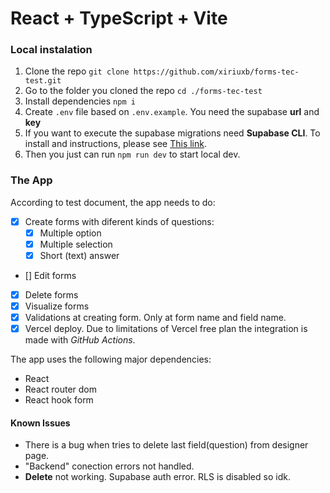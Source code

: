 # React + TypeScript + Vite

### Local instalation
1. Clone the repo
`git clone https://github.com/xiriuxb/forms-tec-test.git`
2. Go to the folder you cloned the repo
`cd ./forms-tec-test`
3. Install dependencies
`npm i`
4. Create `.env` file based on `.env.example`. You need the supabase **url** and **key**
5. If you want to execute the supabase migrations need **Supabase CLI**. To install and instructions, please see [This link](https://supabase.com/docs/guides/local-development/cli/getting-started?queryGroups=platform&platform=windows).
6. Then you just can run `npm run dev` to start local dev.

### The App
According to test document, the app needs to do:
- [x] Create forms with diferent kinds of questions:
  - [x] Multiple option
  - [x] Multiple selection
  - [x] Short (text) answer
- [] Edit forms
- [x] Delete forms
- [x] Visualize forms
- [X] Validations at creating form. Only at form name and field name.
- [X] Vercel deploy. Due to limitations of Vercel free plan the integration is made with *GitHub Actions*.

The app uses the following major dependencies:
- React
- React router dom
- React hook form

#### Known Issues
- There is a bug when tries to delete last field(question) from designer page.
- "Backend" conection errors not handled.
- **Delete** not working. Supabase auth error. RLS is disabled so idk.